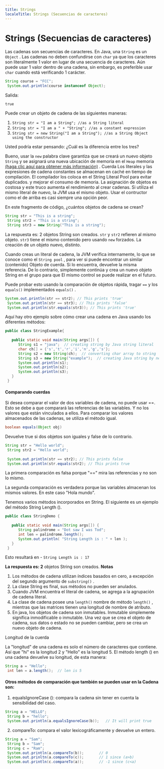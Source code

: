 ```yaml
---
title: Strings
localeTitle: Strings (Secuencias de caracteres)
---
```

# Strings (Secuencias de caracteres)

Las cadenas son secuencias de caracteres. En Java, una `String` es un `Object` . Las cadenas no deben confundirse con `char` ya que los caracteres son literalmente 1 valor en lugar de una secuencia de caracteres. Aún puede usar 1 valor dentro de una cadena, sin embargo, es preferible usar `char` cuando está verificando 1 carácter.

```java
String course = "FCC"; 
 System.out.println(course instanceof Object); 
```

Salida:
```
true 
```

Puede crear un objeto de cadena de las siguientes maneras:

1.  `String str = "I am a String"; //as a String literal`
2.  `String str = "I am a " + "String"; //as a constant expression`
3.  `String str = new String("I am a String"); //as a String Object using the constructor`

Usted podría estar pensando: ¿Cuál es la diferencia entre los tres?

Bueno, usar la `new` palabra clave garantiza que se creará un nuevo objeto `String` y se asignará una nueva ubicación de memoria en el `Heap` memoria [(haga clic aquí para obtener más información)](https://docs.oracle.com/cd/E13150_01/jrockit_jvm/jrockit/geninfo/diagnos/garbage_collect.html) . Cuerda Los literales y las expresiones de cadena constantes se almacenan en caché en tiempo de compilación. El compilador los coloca en el String Literal Pool para evitar duplicados. y mejorar el consumo de memoria. La asignación de objetos es costosa y este truco aumenta el rendimiento al crear cadenas. Si utiliza el mismo literal de nuevo, la JVM usa el mismo objeto. Usar el contructor como el de arriba es casi siempre una opción peor.

En este fragmento de código, ¿cuántos objetos de cadena se crean?

```java
String str = "This is a string"; 
 String str2 = "This is a string"; 
 String str3 = new String("This is a string"); 
```

La respuesta es: 2 objetos String son creados. `str` y `str2` refieren al mismo objeto. `str3` tiene el mismo contenido pero usando `new` forzados. La creación de un objeto nuevo, distinto.

Cuando creas un literal de cadena, la JVM verifica internamente, lo que se conoce como el `String pool` , para ver si puede encontrar un similar (contenido) Objeto de cuerda. Si lo encuentra, devuelve la misma referencia. De lo contrario, simplemente continúa y crea un nuevo objeto String en el grupo para que El mismo control se puede realizar en el futuro.

Puede probar esto usando la comparación de objetos rápida, tragar `==` y los `equals()` implementados `equals()` .

```java
System.out.println(str == str2); // This prints 'true' 
 System.out.println(str == str3); // This prints 'false' 
 System.out.println(str.equals(str3)); // This prints 'true' 
```

Aquí hay otro ejemplo sobre cómo crear una cadena en Java usando los diferentes métodos:

```java
public class StringExample{ 
 
   public static void main(String args[]) { 
      String s1 = "java";  // creating string by Java string literal 
      char ch[] = {'s','t','r','i','n','g','s'}; 
      String s2 = new String(ch);  // converting char array to string 
      String s3 = new String("example");  // creating Java string by new keyword 
      System.out.println(s1); 
      System.out.println(s2); 
      System.out.println(s3); 
   } 
 } 
```

#### Comparando cuerdas

Si desea comparar el valor de dos variables de cadena, no puede usar ==. Esto se debe a que comparará las referencias de las variables. Y no los valores que están vinculados a ellos. Para comparar los valores almacenados de las cadenas, se utiliza el método igual.

```java
boolean equals(Object obj) 
```

Devuelve true si dos objetos son iguales y false de lo contrario.

```java
String str = "Hello world"; 
 String str2 = "Hello world"; 
 
 System.out.println(str == str2); // This prints false 
 System.out.println(str.equals(str2); // This prints true 
```

La primera comparación es falsa porque "==" mira las referencias y no son lo mismo.

La segunda comparación es verdadera porque las variables almacenan los mismos valores. En este caso "Hola mundo".

Tenemos varios métodos incorporados en String. El siguiente es un ejemplo del método String Length ().

```java
public class StringDemo { 
 
   public static void main(String args[]) { 
      String palindrome = "Dot saw I was Tod"; 
      int len = palindrome.length(); 
      System.out.println( "String Length is : " + len ); 
   } 
 } 
```

Esto resultará en - `String Length is : 17`

**La respuesta es: 2** objetos String son creados. **Notas**

1.  Los métodos de cadena utilizan índices basados ​​en cero, a excepción del segundo argumento de `substring()` .
2.  La clase String es final, sus métodos no pueden ser anulados.
3.  Cuando JVM encuentra el literal de cadena, se agrega a la agrupación de cadena literal.
4.  La clase de cadena posee una `length()` nombre de método `length()` , mientras que las matrices tienen una longitud de nombre de atributo.
5.  En java, los objetos de cadena son inmutables. Inmutable simplemente significa inmodificable o inmutable. Una vez que se crea el objeto de cadena, sus datos o estado no se pueden cambiar, pero se crea un nuevo objeto de cadena.

Longitud de la cuerda

La "longitud" de una cadena es solo el número de caracteres que contiene. Así que "hi" es la longitud 2 y "Hello" es la longitud 5. El método length () en una cadena devuelve su longitud, de esta manera:

```java
String a = "Hello"; 
 int len = a.length();  // len is 5 
```

#### Otros métodos de comparación que también se pueden usar en la Cadena son:

1.  equalsIgnoreCase (): compara la cadena sin tener en cuenta la sensibilidad del caso.

```java
String a = "HELLO"; 
 String b = "hello"; 
 System.out.println(a.equalsIgnoreCase(b));   // It will print true 
```

2.  compareTo: compara el valor lexicográficamente y devuelve un entero.

```java
String a = "Sam"; 
 String b = "Sam"; 
 String c = "Ram"; 
 System.out.println(a.compareTo(b));       // 0 
 System.out.prinltn(a.compareTo(c));       // 1 since (a>b) 
 System.out.println(c.compareTo(a));       // -1 since (c<a) 

```
<!--stackedit_data:
eyJoaXN0b3J5IjpbMTY4OTU0MjU2NF19
-->